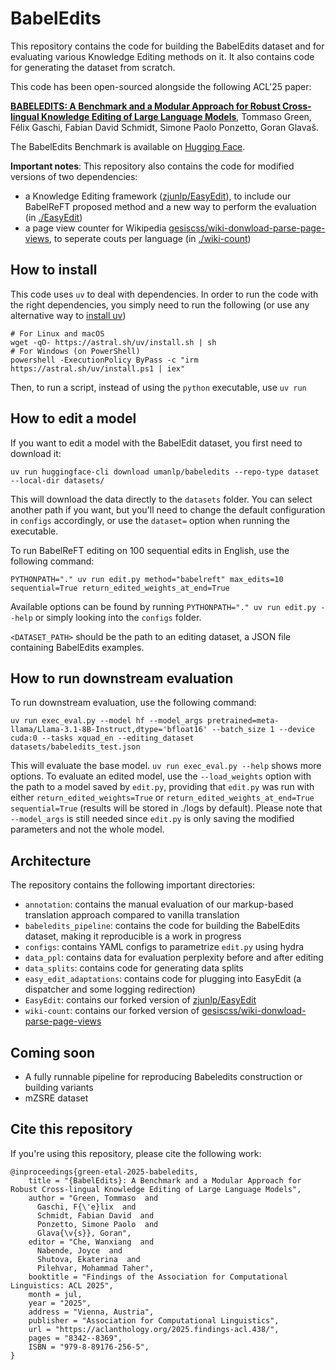 # BabelEdits

This repository contains the code for building the BabelEdits dataset and for
evaluating various Knowledge Editing methods on it. It also contains code for
generating the dataset from scratch.

This code has been open-sourced alongside the following ACL'25 paper:

[**BABELEDITS: A Benchmark and a Modular Approach for Robust Cross-lingual Knowledge Editing of Large Language Models**](https://aclanthology.org/2025.findings-acl.438/), Tommaso Green, Félix Gaschi, Fabian David Schmidt, Simone Paolo Ponzetto, Goran Glavaš.

The BabelEdits Benchmark is available on [Hugging Face](https://huggingface.co/datasets/umanlp/babeledits).

**Important notes**: This repository also contains the code for modified versions of two dependencies:

- a Knowledge Editing framework
  ([zjunlp/EasyEdit](https://github.com/zjunlp/EasyEdit)), to include our
  BabelReFT proposed method and a new way to perform the evaluation (in [./EasyEdit](./EasyEdit/README.md))
- a page view counter for Wikipedia
  [gesiscss/wiki-donwload-parse-page-views](https://github.com/gesiscss/wiki-download-parse-page-views),
  to seperate couts per language (in [./wiki-count](./wiki-count/README.md))

## How to install

This code uses `uv` to deal with dependencies. In order to run the code with the
right dependencies, you simply need to run the following (or use any alternative
way to [install uv](https://docs.astral.sh/uv/getting-started/installation/))

```{bash}
# For Linux and macOS
wget -qO- https://astral.sh/uv/install.sh | sh 
# For Windows (on PowerShell)
powershell -ExecutionPolicy ByPass -c "irm https://astral.sh/uv/install.ps1 | iex"
```

Then, to run a script, instead of using the `python` executable, use `uv run`

## How to edit a model

If you want to edit a model with the BabelEdit dataset, you first need to download it:

```
uv run huggingface-cli download umanlp/babeledits --repo-type dataset  --local-dir datasets/
```

This will download the data directly to the `datasets` folder. You can select
another path if you want, but you'll need to change the default configuration in
`configs` accordingly, or use the `dataset=` option when running the executable.

To run BabelReFT editing on 100 sequential edits in English, use the following command:

```{bash}
PYTHONPATH="." uv run edit.py method="babelreft" max_edits=10 sequential=True return_edited_weights_at_end=True
```

Available options can be found by running `PYTHONPATH="." uv run edit.py --help` or simply looking into the `configs` folder.

`<DATASET_PATH>` should be the path to an editing dataset, a JSON file containing BabelEdits examples.

## How to run downstream evaluation

To run downstream evaluation, use the following command:

```{bash}
uv run exec_eval.py --model hf --model_args pretrained=meta-llama/Llama-3.1-8B-Instruct,dtype='bfloat16' --batch_size 1 --device cuda:0 --tasks xquad_en --editing_dataset datasets/babeledits_test.json
```

This will evaluate the base model. `uv run exec_eval.py --help` shows more options. To evaluate an edited model, use the `--load_weights` option with the path to a model saved by `edit.py`, providing that `edit.py` was run with either `return_edited_weights=True` or `return_edited_weights_at_end=True sequential=True` (results will be stored in ./logs by default). Please note that `--model_args` is still needed since `edit.py` is only saving the modified parameters and not the whole model.

## Architecture

The repository contains the following important directories:

- `annotation`: contains the manual evaluation of our markup-based translation approach compared to vanilla translation
- `babeledits_pipeline`: contains the code for building the BabelEdits dataset, making it reproducible is a work in progress
- `configs`: contains YAML configs to parametrize `edit.py` using hydra
- `data_ppl`: contains data for evaluation perplexity before and after editing
- `data_splits`: contains code for generating data splits
- `easy_edit_adaptations`: contains code for plugging into EasyEdit (a dispatcher and some logging redirection)
- `EasyEdit`: contains our forked version of [zjunlp/EasyEdit](https://github.com/zjunlp/EasyEdit)
- `wiki-count`: contains our forked version of [gesiscss/wiki-donwload-parse-page-views](https://github.com/gesiscss/wiki-download-parse-page-views)

## Coming soon
- A fully runnable pipeline for reproducing Babeledits construction or building variants
- mZSRE dataset 

## Cite this repository

If you're using this repository, please cite the following work:

```
@inproceedings{green-etal-2025-babeledits,
    title = "{BabelEdits}: A Benchmark and a Modular Approach for Robust Cross-lingual Knowledge Editing of Large Language Models",
    author = "Green, Tommaso  and
      Gaschi, F{\'e}lix  and
      Schmidt, Fabian David  and
      Ponzetto, Simone Paolo  and
      Glava{\v{s}}, Goran",
    editor = "Che, Wanxiang  and
      Nabende, Joyce  and
      Shutova, Ekaterina  and
      Pilehvar, Mohammad Taher",
    booktitle = "Findings of the Association for Computational Linguistics: ACL 2025",
    month = jul,
    year = "2025",
    address = "Vienna, Austria",
    publisher = "Association for Computational Linguistics",
    url = "https://aclanthology.org/2025.findings-acl.438/",
    pages = "8342--8369",
    ISBN = "979-8-89176-256-5",
}
```
